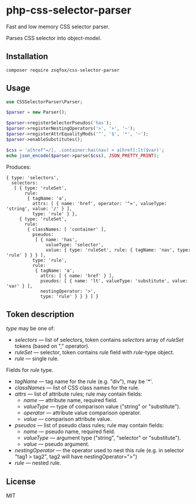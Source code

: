 php-css-selector-parser
=======================

Fast and low memory CSS selector parser.

Parses CSS selector into object-model.

Installation
------------

```
composer require zxqfox/css-selector-parser
```

Usage
-----

```php
use CSSSelectorParser\Parser;

$parser = new Parser();

$parser->registerSelectorPseudos('has');
$parser->registerNestingOperators('>', '+', '~');
$parser->registerAttrEqualityMods('^', '$', '*', '~');
$parser->enableSubstitutes();

$css = 'a[href^=/], .container:has(nav) > a[href]:lt($var)';
echo json_encode($parser->parse($css), JSON_PRETTY_PRINT);
```

Produces:

```
{ type: 'selectors',
  selectors:
   [ { type: 'ruleSet',
       rule:
        { tagName: 'a',
          attrs: [ { name: 'href', operator: '^=', valueType: 'string', value: '/' } ],
          type: 'rule' } },
     { type: 'ruleSet',
       rule:
        { classNames: [ 'container' ],
          pseudos:
           [ { name: 'has',
               valueType: 'selector',
               value: { type: 'ruleSet', rule: { tagName: 'nav', type: 'rule' } } } ],
          type: 'rule',
          rule:
           { tagName: 'a',
             attrs: [ { name: 'href' } ],
             pseudos: [ { name: 'lt', valueType: 'substitute', value: 'var' } ],
             nestingOperator: '>',
             type: 'rule' } } } ] }
```

Token description
-----------------

*type* may be one of:

* *selectors* — list of selectors, token contains *selectors* array of *ruleSet* tokens (based on "," operator).
* *ruleSet* — selector, token contains *rule* field with *rule*-type object.
* *rule* — single rule.

Fields for *rule* type.

* *tagName* — tag name for the rule (e.g. "div"), may be '*'.
* *classNames* — list of CSS class names for the rule.
* *attrs* — list of attribute rules; rule may contain fields:
  * *name* — attribute name, required field.
  * *valueType* — type of comparison value ("string" or "substitute").
  * *operator* — attribute value comparison operator.
  * *value* — comparison attribute value.
* *pseudos* — list of pseudo class rules; rule may contain fields:
  * *name* — pseudo name, required field.
  * *valueType* — argument type ("string", "selector" or "substitute").
  * *value* — pseudo argument.
* *nestingOperator* — the operator used to nest this rule (e.g. in selector "tag1 > tag2", tag2 will have nestingOperator=">")
* *rule* — nested rule.

License
-------

MIT
